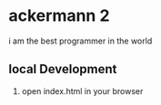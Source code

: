 # ackermann 2

i am the best programmer in the world 

## local Development

1. open index.html in your browser

